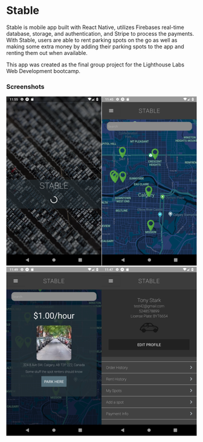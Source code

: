 # Stable

Stable is mobile app built with React Native, utilizes Firebases real-time database, storage, and authentication, and Stripe to process the payments. With Stable, users are able to rent parking spots on the go as well as making some extra money by adding their parking spots to the app and renting them out when available. 

This app was created as the final group project for the Lighthouse Labs Web Development bootcamp.

### Screenshots
![Screenshot1](https://github.com/aaronjparsons/Final-Project/blob/master/docs/ss1.png)
![Screenshot2](https://github.com/aaronjparsons/Final-Project/blob/master/docs/ss2.png)


